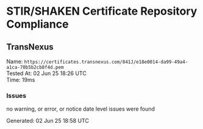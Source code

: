 # STIR/SHAKEN Certificate Repository Compliance

## TransNexus

Name: `https://certificates.transnexus.com/841J/e18e0014-da99-49a4-a1ca-70b5b2cb8f4d.pem`\
Tested At: 02 Jun 25 18:26 UTC\
Time: 19ms

### Issues

no warning, or error, or notice date level issues were found

Generated: 02 Jun 25 18:58 UTC